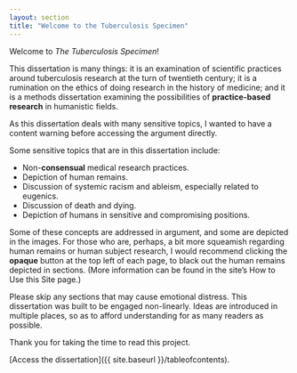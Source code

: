 ```yaml
---
layout: section
title: "Welcome to the Tuberculosis Specimen"
---
```


Welcome to *The Tuberculosis Specimen*!

This dissertation is many things: it is an examination of scientific practices around tuberculosis research at the turn of twentieth century; it is a rumination on the ethics of doing research in the history of medicine; and it is a methods dissertation examining the possibilities of <span data-tooltip aria-haspopup="true" class="has-tip" data-disable-hover="false" tabindex="1" data-title="Practice-based research refers to methodologies that entwine various non-lingual, non-theoretical approaches to answer research questions. Arts-based and design-based research both fit under the umbrella of practice-based research."><b>practice-based research</b></span> in humanistic fields.

As this dissertation deals with many sensitive topics, I wanted to have a content warning before accessing the argument directly. 

Some sensitive topics that are in this dissertation include:

* Non-<span data-tooltip aria-haspopup="true" class="has-tip" data-disable-hover="false" tabindex="1" data-title="I use the phrase 'consent' to refer to the idea of informed consent: that a research subject needs to be aware of what will happen to them in a research project, and that they have the ability to say 'no' at any point during the research program."><b>consensual</b></span> medical research practices.
* Depiction of human remains.
* Discussion of systemic racism and ableism, especially related to eugenics.
* Discussion of death and dying.
* Depiction of humans in sensitive and compromising positions.

Some of these concepts are addressed in argument, and some are depicted in the images. For those who are, perhaps, a bit more squeamish regarding human remains or human subject research, I would recommend clicking the <span data-tooltip aria-haspopup="true" class="has-tip" data-disable-hover="false" tabindex="1" data-title="Opacity is a rights-based philosophical framework that assumes humans have a right to not be known in knowledge systems."><b>opaque</b></span> button at the top left of each page, to black out the human remains depicted in sections. (More information can be found in the site’s How to Use this Site page.)

Please skip any sections that may cause emotional distress. This dissertation was built to be engaged non-linearly. Ideas are introduced in multiple places, so as to afford understanding for as many readers as possible.

Thank you for taking the time to read this project.

[Access the dissertation]({{ site.baseurl }}/tableofcontents).